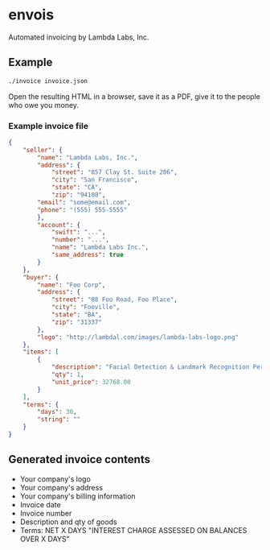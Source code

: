 envois
======

Automated invoicing by Lambda Labs, Inc.

## Example 

```bash
./invoice invoice.json
```

Open the resulting HTML in a browser, save it as a PDF, give it to the people
who owe you money.

### Example invoice file

```json
{
    "seller": {
        "name": "Lambda Labs, Inc.",
        "address": {
            "street": "857 Clay St. Suite 206",
            "city": "San Francisco",
            "state": "CA",
            "zip": "94108",
	    "email": "some@email.com",
	    "phone": "(555) 555-5555"
        },
        "account": {
            "swift": "...",
            "number": "...",
            "name": "Lambda Labs Inc.",
            "same_address": true
        }
    },
    "buyer": {
        "name": "Foo Corp",
        "address": {
            "street": "88 Foo Road, Foo Place",
            "city": "Fooville",
            "state": "BA",
            "zip": "31337"
        },
        "logo": "http://lambdal.com/images/lambda-labs-logo.png"
    },
    "items": [
        {
            "description": "Facial Detection & Landmark Recognition Perpetual License",
            "qty": 1,
            "unit_price": 32768.00
        }
    ],
    "terms": {
        "days": 30,
        "string": ""
    }
}
```

## Generated invoice contents

- Your company's logo
- Your company's address
- Your company's billing information
- Invoice date
- Invoice number
- Description and qty of goods
- Terms: NET X DAYS "INTEREST CHARGE ASSESSED ON BALANCES OVER X DAYS"
